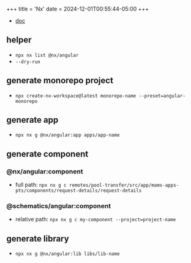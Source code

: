 +++
title = 'Nx'
date = 2024-12-01T00:55:44-05:00
+++

- [doc](https://nx.dev/getting-started/tutorials/angular-monorepo-tutorial)

## helper
- `npx nx list @nx/angular`
- `--dry-run`

## generate monorepo project
- `npx create-nx-workspace@latest monorepo-name --preset=angular-monorepo`

## generate app
- `npx nx g @nx/angular:app apps/app-name`

## generate component
### @nx/angular:component
- full path: `npx nx g c remotes/pool-transfer/src/app/mams-apps-pts/components/request-details/request-details`

### @schematics/angular:component
- relative path: `npx nx g c my-component --project=project-name`

## generate library
- `npx nx g @nx/angular:lib libs/lib-name`
